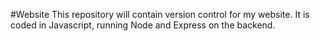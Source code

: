 #Website
This repository will contain version control for my website. It is coded in
Javascript, running Node and Express on the backend. 
